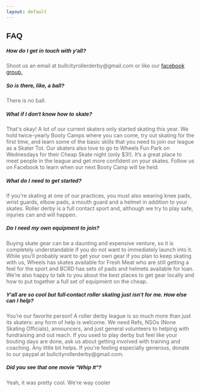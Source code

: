 ```yaml
---
layout: default
---
```


<div class="container">
<div class="section">
<div class="row">
<div class="col s12 left-align"><h2 style="font-family: 'Passion One', sans-serif; " class="black-text"> FAQ </h2></div>

<div class="col s12 left ">

<h5 style="font-family: 'Passion One', sans-serif;" class="black-text" > How do I get in touch with y'all?</h5>
<p style="color:#636363" > Shoot us an email at bullcityrollerderby@gmail.com or like our <a href="https://www.facebook.com/groups/828934163853486/">facebook group.</a> </p>

<h5 style="font-family: 'Passion One', sans-serif;" class="black-text" > So is there, like, a ball?</h5>
<p style="color:#636363">There is no ball.</p>

<h5 style="font-family: 'Passion One', sans-serif; " class="black-text" > What if I don't know how to skate?</h5>
<p style="color:#636363"> That's okay! A lot of our current skaters only started skating this year. We hold twice-yearly
Booty Camps where you can come, try out skating for the first time, and learn some of the
basic skills that you need to join our league as a Skater Tot. Our skaters also love to go to
Wheels Fun Park on Wednesdays for their Cheap Skate night (only $3!). It’s a great place
to meet people in the league and get more confident on your skates. Follow us on
Facebook to learn when our next Booty Camp will be held.</p>

<h5 style="font-family: 'Passion One', sans-serif; " class="black-text" > What do I need to get started?</h5>
<p style="color:#636363"> If you're skating at one of our practices, you must also wearing knee pads, wrist guards, elbow pads, a mouth guard and a helmet in addition to your skates.
Roller derby is a full contact sport and, although we try to play safe, injuries can and will happen.</p>

<h5 style="font-family: 'Passion One', sans-serif; " class="black-text" >Do I need my own equipment to join?</h5>
<p style="color:#636363"> Buying skate gear can be a daunting and expensive venture, so it is completely understandable if you do not want to immediately launch into it.
While you’ll probably want to get your own gear if you plan to keep skating with us, Wheels has skates available for Fresh
Meat who are still getting a feel for the sport and BCRD has sets of pads and helmets
available for loan. We’re also happy to talk to you about the best places to get gear locally
and how to put together a full set of equipment on the cheap.</p>

<h5 style="font-family: 'Passion One', sans-serif; " class="black-text" >Y’all are so cool but full-contact roller skating just isn’t for me. How else can I help?</h5>
<p style="color:#636363">You’re our favorite person! A roller derby league is so much more than just its skaters:
any form of help is welcome. We need Refs, NSOs (None Skating Officials),
announcers, and just general volunteers to helping with fundraising and out reach. If you
used to play derby but feel like your bouting days are done, ask us about getting involved
with training and coaching. Any little bit helps. If you're feeling especially generous, donate
to our paypal at bullcityrollerderby@gmail.com.</p>

<h5 style="font-family: 'Passion One', sans-serif; " class="black-text" >Did you see that one movie "Whip It"?</h5>
<p style="color:#636363"> Yeah, it was pretty cool. We're way cooler</p>
</div>
</div>
</div>
</div>
